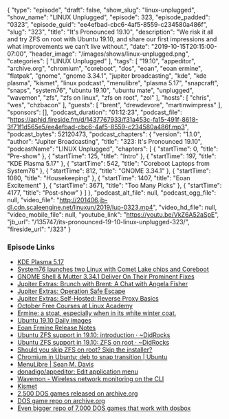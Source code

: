 {
  "type": "episode",
  "draft": false,
  "show_slug": "linux-unplugged",
  "show_name": "LINUX Unplugged",
  "episode": 323,
  "episode_padded": "0323",
  "episode_guid": "ee4efbad-cbc6-4af5-8559-c234580a486f",
  "slug": "323",
  "title": "It's Pronounced 19.10",
  "description": "We risk it all and try ZFS on root with Ubuntu 19.10, and share our first impressions and what improvements we can't live without.",
  "date": "2019-10-15T20:15:00-07:00",
  "header_image": "/images/shows/linux-unplugged.png",
  "categories": [
    "LINUX Unplugged"
  ],
  "tags": [
    "19.10",
    "appeditor",
    "archive.org",
    "chromium",
    "coreboot",
    "dos",
    "eoan",
    "eoan ermine",
    "flatpak",
    "gnome",
    "gnome 3.34.1",
    "jupiter broadcasting",
    "kde",
    "kde plasma",
    "kismet",
    "linux podcast",
    "menulibre",
    "plasma 5.17",
    "snapcraft",
    "snaps",
    "system76",
    "ubuntu 19.10",
    "ubuntu mate",
    "unplugged",
    "wavemon",
    "zfs",
    "zfs on linux",
    "zfs on root",
    "zol"
  ],
  "hosts": [
    "chris",
    "wes",
    "chzbacon"
  ],
  "guests": [
    "brent",
    "drewdevore",
    "martinwimpress"
  ],
  "sponsors": [],
  "podcast_duration": "01:12:23",
  "podcast_file": "https://aphid.fireside.fm/d/1437767933/f31a453c-fa15-491f-8618-3f71f1d565e5/ee4efbad-cbc6-4af5-8559-c234580a486f.mp3",
  "podcast_bytes": 52120473,
  "podcast_chapters": {
    "version": "1.1.0",
    "author": "Jupiter Broadcasting",
    "title": "323: It's Pronounced 19.10",
    "podcastName": "LINUX Unplugged",
    "chapters": [
      {
        "startTime": 0,
        "title": "Pre-show"
      },
      {
        "startTime": 125,
        "title": "Intro"
      },
      {
        "startTime": 197,
        "title": "KDE Plasma 5.17"
      },
      {
        "startTime": 542,
        "title": "Coreboot Laptops from System76"
      },
      {
        "startTime": 812,
        "title": "GNOME 3.34.1"
      },
      {
        "startTime": 1080,
        "title": "Housekeeping"
      },
      {
        "startTime": 1407,
        "title": "Eoan Excitement"
      },
      {
        "startTime": 3671,
        "title": "Too Many Picks"
      },
      {
        "startTime": 4177,
        "title": "Post-show"
      }
    ]
  },
  "podcast_alt_file": null,
  "podcast_ogg_file": null,
  "video_file": "http://201406.jb-dl.cdn.scaleengine.net/linuxun/2019/lup-0323.mp4",
  "video_hd_file": null,
  "video_mobile_file": null,
  "youtube_link": "https://youtu.be/VkZ6A52aSpE",
  "jb_url": "/135747/its-pronounced-19-10-linux-unplugged-323/",
  "fireside_url": "/323"
}


### Episode Links

  * [KDE Plasma 5.17](https://kde.org/announcements/plasma-5.17.0.php "KDE Plasma 5.17")
  * [System76 launches two Linux with Comet Lake chips and Coreboot](https://liliputing.com/2019/10/system76-launches-two-linux-with-comet-lake-chips-and-coreboot.html "System76 launches two Linux with Comet Lake chips and Coreboot")
  * [GNOME Shell & Mutter 3.34.1 Deliver On Their Prominent Fixes](https://www.phoronix.com/scan.php?page=news_item&px=GNOME-Shell-Mutter-3.34.1 "GNOME Shell & Mutter 3.34.1 Deliver On Their Prominent Fixes")
  * [Jupiter Extras: Brunch with Brent: A Chat with Angela Fisher](https://extras.show/21 "Jupiter Extras: Brunch with Brent: A Chat with Angela Fisher")
  * [Jupiter Extras: Operation Safe Escape](https://extras.show/20 "Jupiter Extras: Operation Safe Escape")
  * [Jupiter Extras: Self-Hosted: Reverse Proxy Basics](https://extras.show/19 "Jupiter Extras: Self-Hosted: Reverse Proxy Basics")
  * [October Free Courses at Linux Academy](https://linuxacademy.com/blog/announcements/free-courses-at-linux-academy-october-2019/ "October Free Courses at Linux Academy")
  * [Ermine: a stoat, especially when in its white winter coat.](http://www.theliberati.net/quaequamblog/wp-content/ermine-wallpaper-4.jpg "Ermine: a stoat, especially when in its white winter coat.")
  * [Ubuntu 19.10 Daily images](http://cdimage.ubuntu.com/ubuntu-mate/daily-live/current/ "Ubuntu 19.10 Daily images")
  * [Eoan Ermine Release Notes](https://wiki.ubuntu.com/EoanErmine/ReleaseNotes "Eoan Ermine Release Notes")
  * [Ubuntu ZFS support in 19.10: introduction · ~DidRocks](https://didrocks.fr/2019/08/06/ubuntu-zfs-support-in-19.10-introduction/ "Ubuntu ZFS support in 19.10: introduction · ~DidRocks")
  * [Ubuntu ZFS support in 19.10: ZFS on root · ~DidRocks](https://didrocks.fr/2019/10/11/ubuntu-zfs-support-in-19.10-zfs-on-root/ "Ubuntu ZFS support in 19.10: ZFS on root · ~DidRocks")
  * [Should you skip ZFS on root? Skip the installer?](https://didrocks.fr/images/zsys/eoan-installer-choice.png "Should you skip ZFS on root? Skip the installer?")
  * [Chromium in Ubuntu; deb to snap transition | Ubuntu](https://ubuntu.com/blog/chromium-in-ubuntu-deb-to-snap-transition "Chromium in Ubuntu; deb to snap transition | Ubuntu")
  * [MenuLibre | Sean M. Davis](https://bluesabre.org/projects/menulibre/ "MenuLibre | Sean M. Davis")
  * [donadigo/appeditor: Edit application menu](https://github.com/donadigo/appeditor "donadigo/appeditor: Edit application menu")
  * [Wavemon - Wireless network monitoring on the CLI](https://github.com/uoaerg/wavemon "Wavemon - Wireless network monitoring on the CLI")
  * [Kismet](https://www.kismetwireless.net/ "Kismet")
  * [2,500 DOS games released on archive.org](https://blog.archive.org/2019/10/13/2500-more-ms-dos-games-playable-at-the-archive/ "2,500 DOS games released on archive.org")
  * [DOS game repo on archive.org](https://archive.org/details/softwarelibrary_msdos_games?and%5B%5D=emulator_start%3A%2Aiafix%2A&sin=&sort=-publicdate "DOS game repo on archive.org")
  * [Even bigger repo of 7,000 DOS games that work with dosbox](https://exodos.the-eye.eu/ "Even bigger repo of 7,000 DOS games that work with dosbox")


